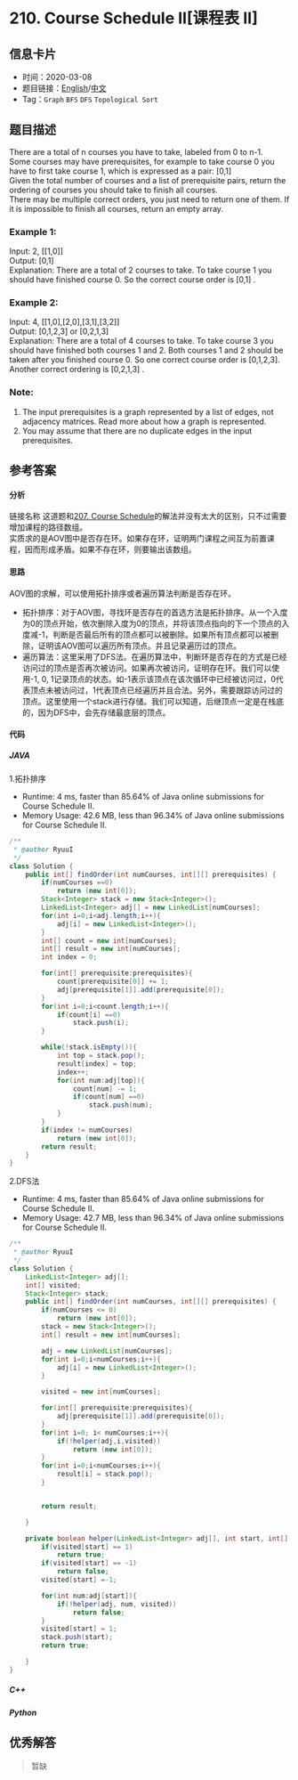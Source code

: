 # 210. Course Schedule II[课程表 II]

## 信息卡片

* 时间：2020-03-08
* 题目链接：[English](https://leetcode.com/problems/course-schedule-ii/)/[中文](https://leetcode-cn.com/problems/course-schedule-ii/)
* Tag：`Graph` `BFS` `DFS` `Topological Sort`
## 题目描述
There are a total of n courses you have to take, labeled from 0 to n-1.  
Some courses may have prerequisites, for example to take course 0 you have to first take course 1, which is expressed as a pair: [0,1]  
Given the total number of courses and a list of prerequisite pairs, return the ordering of courses you should take to finish all courses.  
There may be multiple correct orders, you just need to return one of them. If it is impossible to finish all courses, return an empty array.

### Example 1:  
Input: 2, [[1,0]]  
Output: [0,1]  
Explanation: There are a total of 2 courses to take. To take course 1 you should have finished course 0. So the correct course order is [0,1] .  

### Example 2:
Input: 4, [[1,0],[2,0],[3,1],[3,2]]  
Output: [0,1,2,3] or [0,2,1,3]  
Explanation: There are a total of 4 courses to take. To take course 3 you should have finished both courses 1 and 2. Both courses 1 and 2 should be taken after you finished course 0. 
             So one correct course order is [0,1,2,3]. Another correct ordering is [0,2,1,3] .

### Note:
1. The input prerequisites is a graph represented by a list of edges, not adjacency matrices. Read more about how a graph is represented.  
2. You may assume that there are no duplicate edges in the input prerequisites.  



## 参考答案   


#### 分析
链接名称
这道题和[207. Course Schedule](https://github.com/Ryuui-tkb/LeetCode/blob/master/solution/207.Course-Schedule.md)的解法并没有太大的区别，只不过需要增加课程的路径数组。   
实质求的是AOV图中是否存在环。如果存在环，证明两门课程之间互为前置课程，因而形成矛盾。如果不存在环，则要输出该数组。

#### 思路
AOV图的求解，可以使用拓扑排序或者遍历算法判断是否存在环。  
* 拓扑排序：对于AOV图，寻找环是否存在的首选方法是拓扑排序。从一个入度为0的顶点开始，依次删除入度为0的顶点，并将该顶点指向的下一个顶点的入度减-1，判断是否最后所有的顶点都可以被删除。如果所有顶点都可以被删除，证明该AOV图可以遍历所有顶点。并且记录遍历过的顶点。
* 遍历算法：这里采用了DFS法。在遍历算法中，判断环是否存在的方式是已经访问过的顶点是否再次被访问。如果再次被访问，证明存在环。我们可以使用-1, 0, 1记录顶点的状态。如-1表示该顶点在该次循环中已经被访问过，0代表顶点未被访问过，1代表顶点已经遍历并且合法。另外，需要跟踪访问过的顶点。这里使用一个stack进行存储。我们可以知道，后继顶点一定是在栈底的，因为DFS中，会先存储最底层的顶点。

#### 代码

##### JAVA

1.拓扑排序

* Runtime: 4 ms, faster than 85.64% of Java online submissions for Course Schedule II.
* Memory Usage: 42.6 MB, less than 96.34% of Java online submissions for Course Schedule II.

```Java
/**
 * @author RyuuI
 */
class Solution {
	public int[] findOrder(int numCourses, int[][] prerequisites) {
		if(numCourses ==0)
			return (new int[0]);
		Stack<Integer> stack = new Stack<Integer>();
		LinkedList<Integer> adj[] = new LinkedList[numCourses];
		for(int i=0;i<adj.length;i++){
			adj[i] = new LinkedList<Integer>();
		}
		int[] count = new int[numCourses];
		int[] result = new int[numCourses];
		int index = 0;

		for(int[] prerequisite:prerequisites){
			count[prerequisite[0]] += 1;
			adj[prerequisite[1]].add(prerequisite[0]);
		}
		for(int i=0;i<count.length;i++){
			if(count[i] ==0)
				stack.push(i);
		}

		while(!stack.isEmpty()){
			int top = stack.pop();
			result[index] = top;
			index++;
			for(int num:adj[top]){
				count[num] -= 1;
				if(count[num] ==0)
					stack.push(num);
			}
		}
		if(index != numCourses)
			return (new int[0]);
		return result;
	}
}
```


2.DFS法  

* Runtime: 4 ms, faster than 85.64% of Java online submissions for Course Schedule II.
* Memory Usage: 42.7 MB, less than 96.34% of Java online submissions for Course Schedule II.

```Java
/**
 * @author RyuuI
 */
class Solution {
	LinkedList<Integer> adj[];
	int[] visited;
	Stack<Integer> stack;
	public int[] findOrder(int numCourses, int[][] prerequisites) {
		if(numCourses <= 0)
			return (new int[0]);
		stack = new Stack<Integer>();
		int[] result = new int[numCourses];

		adj = new LinkedList[numCourses];
		for(int i=0;i<numCourses;i++){
			adj[i] = new LinkedList<Integer>();
		}

		visited = new int[numCourses];

		for(int[] prerequisite:prerequisites){
			adj[prerequisite[1]].add(prerequisite[0]);
		}
		for(int i=0; i< numCourses;i++){
			if(!helper(adj,i,visited))
				return (new int[0]);
		}
		for(int i=0;i<numCourses;i++){
			result[i] = stack.pop();
		}


		return result;

	}

	private boolean helper(LinkedList<Integer> adj[], int start, int[] visited){
		if(visited[start] == 1)
			return true;
		if(visited[start] == -1)
			return false;
		visited[start] =-1;

		for(int num:adj[start]){
			if(!helper(adj, num, visited))
				return false;
		}
		visited[start] = 1;
		stack.push(start);
		return true;

	}
}
```

##### C++


##### Python


## 优秀解答

>暂缺
